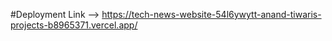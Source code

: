 #Deployment Link --> https://tech-news-website-54l6ywytt-anand-tiwaris-projects-b8965371.vercel.app/
